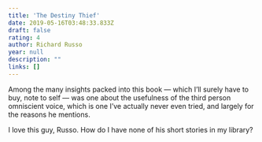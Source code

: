 ```yaml
---
title: 'The Destiny Thief'
date: 2019-05-16T03:48:33.833Z
draft: false
rating: 4
author: Richard Russo
year: null
description: ""
links: []
---
```


Among the many insights packed into this book — which I’ll surely have to buy, note to self — was one about the usefulness of the third person omniscient voice, which is one I’ve actually never even tried, and largely for the reasons he mentions.

I love this guy, Russo. How do I have none of his short stories in my library?